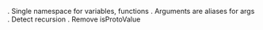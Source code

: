  . Single namespace for variables, functions
 . Arguments are aliases for args
 . Detect recursion
 . Remove isProtoValue
